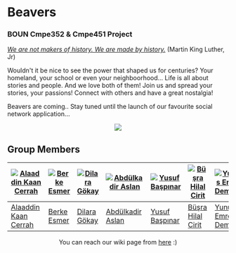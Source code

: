 # Beavers
### BOUN Cmpe352 & Cmpe451 Project 
<p>
  <ins><i>We are not makers of history. We are made by history.</i></ins> (Martin King Luther, Jr)
 
  Wouldn't it be nice to see the power that shaped us for centuries? Your homeland, your school or even your neighboorhood... 
  Life is all about stories and people. And we love both of them!
  Join us and spread your stories, your passions! Connect with others and have a great nostalgia!
  
  Beavers are coming.. Stay tuned until the launch of our favourite social network application...
</p>

<p align="center">
  <a href = "https://github.com/bounswe/bounswe2018group4/wiki">
    <img src="https://metrouk2.files.wordpress.com/2013/11/ad_119874557.jpg?quality=80&strip=all">
  </a>
</p>

## Group Members

[![Alaaddin Kaan Cerrah](https://avatars3.githubusercontent.com/u/25868366?s=400&v=4)](https://github.com/bounswe/bounswe2018group4/wiki/Alaattin-Kaan-Cerrah) | [![Berke Esmer](https://avatars0.githubusercontent.com/u/32355818?s=400&v=4)](https://github.com/bounswe/bounswe2018group4/wiki/Berke-Esmer) | [![Dilara Gökay](https://avatars1.githubusercontent.com/u/14012497?s=400&v=4)](https://github.com/bounswe/bounswe2018group4/wiki/Dilara-G%C3%B6kay) | [![Abdülkadir Aslan](https://avatars3.githubusercontent.com/u/36156531?s=400&v=4)](https://github.com/bounswe/bounswe2018group4/wiki/Kadir-Aslan) | [![Yusuf Başpınar](https://avatars3.githubusercontent.com/u/36303778?s=400&v=4)](https://github.com/bounswe/bounswe2018group4/wiki/Yusuf-Ba%C5%9Fp%C4%B1nar) | [![Büşra Hilal Cirit](https://avatars1.githubusercontent.com/u/22416905?s=400&v=4)](https://github.com/bounswe/bounswe2018group4/wiki/Busra-Hilal-Cirit) | [![Yunus Emre Demirci](https://avatars3.githubusercontent.com/u/29436848?s=400&v=4)](https://github.com/bounswe/bounswe2018group4/wiki/Yunus-Emre-Demirci) | [![Egemen Kaplan](https://avatars0.githubusercontent.com/u/22966868?s=400&v=4)](https://github.com/bounswe/bounswe2018group4/wiki/Egemen-Kaplan) | [![Emre Koç](https://avatars0.githubusercontent.com/u/26686608?s=400&v=4)](https://github.com/bounswe/bounswe2018group4/wiki/Emre-KO%C3%87) | [![Yunus Ege Saygılı](https://avatars3.githubusercontent.com/u/32356164?s=400&v=4)](https://github.com/bounswe/bounswe2018group4/wiki/Yunus-Ege-Sayg%C4%B1l%C4%B1)
---|---|---|---|---|---|---|---|---|---
[Alaaddin Kaan Cerrah](https://github.com/bounswe/bounswe2018group4/wiki/Alaattin-Kaan-Cerrah) | [Berke Esmer](https://github.com/bounswe/bounswe2018group4/wiki/Berke-Esmer) | [Dilara Gökay](https://github.com/bounswe/bounswe2018group4/wiki/Dilara-G%C3%B6kay) | [Abdülkadir Aslan](https://github.com/bounswe/bounswe2018group4/wiki/Kadir-Aslan) | [Yusuf Başpınar](https://github.com/bounswe/bounswe2018group4/wiki/Yusuf-Ba%C5%9Fp%C4%B1nar) | [Büşra Hilal Cirit](https://github.com/bounswe/bounswe2018group4/wiki/Busra-Hilal-Cirit) | [Yunus Emre Demirci](https://github.com/bounswe/bounswe2018group4/wiki/Yunus-Emre-Demirci) | [Egemen Kaplan](https://github.com/bounswe/bounswe2018group4/wiki/Egemen-Kaplan) | [Emre Koç](https://github.com/bounswe/bounswe2018group4/wiki/Emre-KO%C3%87) | [Yunus Ege Saygılı](https://github.com/bounswe/bounswe2018group4/wiki/Yunus-Ege-Sayg%C4%B1l%C4%B1)

<p align="center">
  You can reach our wiki page from <a href = "https://github.com/bounswe/bounswe2018group4/wiki">here</a> :)
</p>
